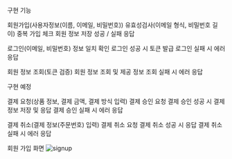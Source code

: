 구현 기능

회원가입(사용자정보(이름, 이메일, 비밀번호))
  유효성검사(이메일 형식, 비밀번호 길이)
  중복 가입 체크
  회원 정보 저장
  성공 / 실패 응답

로그인(이메일, 비밀번호)
  정보 일치 확인
  로그인 성공 시 토큰 발급
  로그인 실패 시 에러 응답

회원 정보 조회(토큰 검증)
  회원 정보 조회 및 제공
  정보 조회 실패 시 에러 응답


구현 예정

결제 요청(상품 정보, 결제 금액, 결제 방식 입력)
  결제 승인 요청
  결제 승인 성공 시 결제 정보 저장 및 응답
  결제 승인 실패 시 에러 응답

결제 취소(결제 정보(주문번호) 입력)
  결제 취소 요청
  결제 취소 성공 시 응답
  결제 취소 실패 시 에러 응답



회원 가입 화면
![signup](https://github.com/exceptionError-jin/hello-spring/assets/129862445/f0ed5a9d-21b3-4307-895f-3430eeaa47e8)




